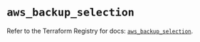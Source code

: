 # `aws_backup_selection`

Refer to the Terraform Registry for docs: [`aws_backup_selection`](https://registry.terraform.io/providers/hashicorp/aws/5.31.0/docs/resources/backup_selection).

